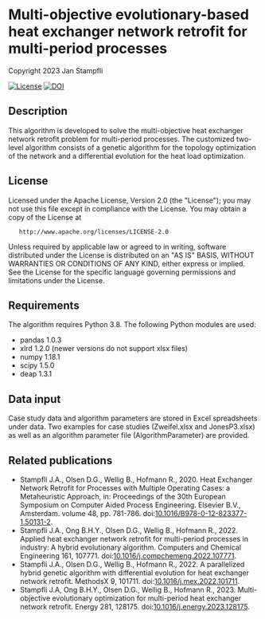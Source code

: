 # Multi-objective evolutionary-based heat exchanger network retrofit for multi-period processes
Copyright 2023 Jan Stampfli

[![License](https://img.shields.io/badge/License-Apache%202.0-blue.svg)](https://opensource.org/licenses/Apache-2.0) [![DOI](https://zenodo.org/badge/DOI/10.5281/zenodo.4441114.svg)](https://doi.org/10.5281/zenodo.4441114)

## Description
   
   This algorithm is developed to solve the multi-objective heat exchanger network retrofit problem for multi-period processes. The customized two-level algorithm consists of a genetic algorithm for the topology optimization of the network and a differential evolution for the heat load optimization.
## License

   Licensed under the Apache License, Version 2.0 (the "License");
   you may not use this file except in compliance with the License.
   You may obtain a copy of the License at

       http://www.apache.org/licenses/LICENSE-2.0

   Unless required by applicable law or agreed to in writing, software
   distributed under the License is distributed on an "AS IS" BASIS,
   WITHOUT WARRANTIES OR CONDITIONS OF ANY KIND, either express or implied.
   See the License for the specific language governing permissions and
   limitations under the License.


## Requirements
The algorithm requires Python 3.8. The following Python modules are used:
- pandas 1.0.3
- xlrd 1.2.0 (newer versions do not support xlsx files)
- numpy 1.18.1
- scipy 1.5.0
- deap 1.3.1
## Data input
Case study data and algorithm parameters are stored in Excel spreadsheets under data. Two examples for case studies (Zweifel.xlsx and JonesP3.xlsx) as well as an algorithm parameter file (AlgorithmParameter) are provided.
## Related publications
-  Stampfli J.A., Olsen D.G., Wellig B., Hofmann R., 2020. Heat Exchanger Network Retrofit for Processes with Multiple Operating Cases: a Metaheuristic Approach, in: Proceedings of the 30th European Symposium on Computer Aided Process Engineering. Elsevier B.V., Amsterdam. volume 48, pp. 781-786. doi:[10.1016/B978-0-12-823377-1.50131-2](https://doi.org/10.1016/B978-0-12-823377-1.50131-2).
- Stampfli J.A., Ong B.H.Y., Olsen D.G., Wellig B., Hofmann R., 2022. Applied heat exchanger network retrofit for multi-period processes in industry: A hybrid evolutionary algorithm. Computers and Chemical Engineering 161, 107771. doi:[10.1016/j.compchemeng.2022.107771](https://doi.org/10.1016/j.compchemeng.2022.107771).
- Stampfli J.A., Olsen D.G., Wellig B., Hofmann R., 2022. A parallelized hybrid genetic algorithm with differential evolution for heat exchanger network retrofit. MethodsX 9, 101711. doi:[10.1016/j.mex.2022.101711](https://doi.org/10.1016/j.mex.2022.101711).
- Stampfli J.A, Ong B.H.Y., Olsen D.G., Wellig B., Hofmann R., 2023. Multi-objective evolutionary optimization for multi-period heat exchanger network retrofit. Energy 281, 128175. doi:[10.1016/j.energy.2023.128175](https://doi.org/10.1016/j.energy.2023.128175).
